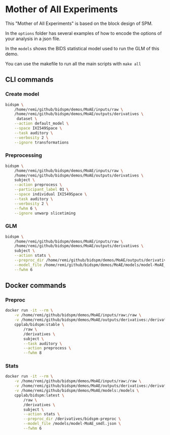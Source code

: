 # Mother of All Experiments

This "Mother of All Experiments" is based on the block design of SPM.

In the `options` folder has several examples of how to encode the options of
your analysis in a json file.

In the `models` shows the BIDS statistical model used to run the GLM of this
demo.

You can use the makefile to run all the main scripts with `make all`

## CLI commands

### Create model

```bash
bidspm \
    /home/remi/github/bidspm/demos/MoAE/inputs/raw \
    /home/remi/github/bidspm/demos/MoAE/outputs/derivatives \
     dataset \
    --action default_model \
    --space IXI549Space \
    --task auditory \
    --verbosity 2 \
    --ignore transformations
```

### Preprocessing

```bash
bidspm \
    /home/remi/github/bidspm/demos/MoAE/inputs/raw \
    /home/remi/github/bidspm/demos/MoAE/outputs/derivatives \
    subject \
    --action preprocess \
    --participant_label 01 \
    --space individual IXI549Space \
    --task auditory \
    --verbosity 2 \
    --fwhm 6 \
    --ignore unwarp slicetiming
```

### GLM

```bash
bidspm \
    /home/remi/github/bidspm/demos/MoAE/inputs/raw \
    /home/remi/github/bidspm/demos/MoAE/outputs/derivatives \
    subject \
    --action stats \
    --preproc_dir /home/remi/github/bidspm/demos/MoAE/outputs/derivatives/bidspm-preproc \
    --model_file /home/remi/github/bidspm/demos/MoAE/models/model-MoAE_smdl.json \
    --fwhm 6
```

## Docker commands

### Preproc

```bash
docker run -it --rm \
    -v /home/remi/github/bidspm/demos/MoAE/inputs/raw:/raw \
    -v /home/remi/github/bidspm/demos/MoAE/outputs/derivatives:/derivatives \
    cpplab/bidspm:stable \
        /raw \
        /derivatives \
        subject \
        --task auditory \
        --action preprocess \
        --fwhm 8
```

### Stats

```bash
docker run -it --rm \
    -v /home/remi/github/bidspm/demos/MoAE/inputs/raw:/raw \
    -v /home/remi/github/bidspm/demos/MoAE/outputs/derivatives:/derivatives \
    -v /home/remi/github/bidspm/demos/MoAE/models:/models \
    cpplab/bidspm:latest \
        /raw \
        /derivatives \
        subject \
        --action stats \
        --preproc_dir /derivatives/bidspm-preproc \
        --model_file /models/model-MoAE_smdl.json \
        --fwhm 6
```
